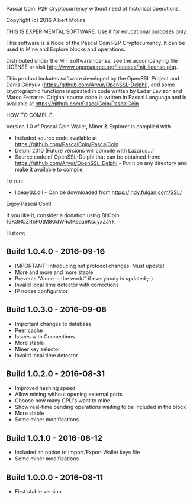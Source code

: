 Pascal Coin: P2P Cryptocurrency without need of historical operations.

Copyright (c) 2016 Albert Molina

THIS IS EXPERIMENTAL SOFTWARE. Use it for educational purposes only.

This software is a Node of the Pascal Coin P2P Cryptocurrency.
It can be used to Mine and Explore blocks and operations.

Distributed under the MIT software license, see the accompanying file 
LICENSE  or visit http://www.opensource.org/licenses/mit-license.php.

This product includes software developed by the OpenSSL Project and Denis
Grinyuk (https://github.com/Arvur/OpenSSL-Delphi), and some
cryptographic functions inspirated in code written by Ladar Levison and 
Marco Ferrante.
Original source code is written in Pascal Language and is available at 
https://github.com/PascalCoin/PascalCoin


HOW TO COMPILE:

Version 1.0 of Pascal Coin Wallet, Miner & Explorer is compiled with

- Included source code available at https://github.com/PascalCoin/PascalCoin
- Delphi 2010 (Future versions will compile with Lazarus...)
- Source code of OpenSSL-Delphi that can be obtained from: https://github.com/Arvur/OpenSSL-Delphi - Put it on any directory and make it available to compile.


To run:
- libeay32.dll - Can be downloaded from https://indy.fulgan.com/SSL/


Enjoy Pascal Coin!

If you like it, consider a donation using BitCoin:
16K3HCZRhFUtM8GdWRcfKeaa6KsuyxZaYk

History:

Build 1.0.4.0 - 2016-09-16
--------------------------
- IMPORTANT: Introducing net protocol changes: Must update!
- More and more and more stable
- Prevents "Alone in the world" if everybody is updated ;-)
- Invalid local time detector with corrections
- IP nodes configurator


Build 1.0.3.0 - 2016-09-08
--------------------------
- Important changes to database 
- Peer cache
- Issues with Connections
- More stable
- Miner key selector
- Invalid local time detector


Build 1.0.2.0 - 2016-08-31
--------------------------
- Improved hashing speed
- Allow mining without opening external ports
- Choose how many CPU's want to mine
- Show real-time pending operations waiting to be included in the block
- More stable
- Some miner modifications

Build 1.0.1.0 - 2016-08-12
--------------------------
- Included an option to Import/Export Wallet keys file
- Some miner modifications


Build 1.0.0.0 - 2016-08-11
--------------------------
- First stable version.